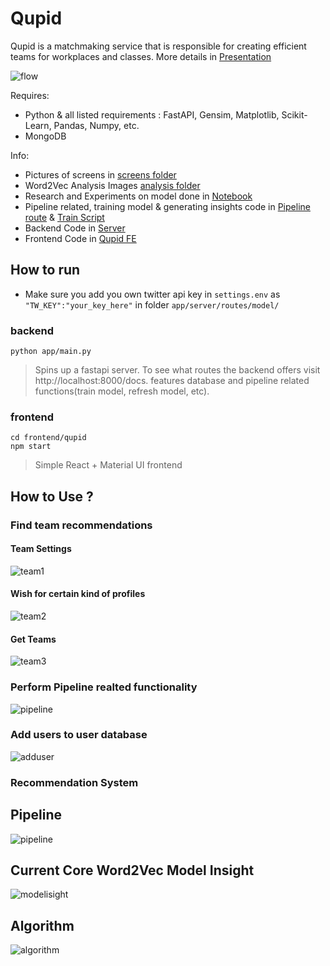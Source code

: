 # Qupid

Qupid is a matchmaking service that is responsible for creating efficient teams for workplaces and classes. More details in [Presentation](https://github.com/Kaushal1011/Qupid/blob/main/Qupid_%20Teams_Matchmaking_Service.pdf)

![flow](Qupid.png)

Requires:

- Python & all listed requirements : FastAPI, Gensim, Matplotlib, Scikit-Learn, Pandas, Numpy, etc.
- MongoDB

Info:

- Pictures of screens in [screens folder](screens)
- Word2Vec Analysis Images [analysis folder](analysis)
- Research and Experiments on model done in [Notebook](Data&Word2Vec.ipynb)
- Pipeline related, training model & generating insights code in [Pipeline route](app/server/routes/pipeline.py) & [Train Script](app/server/routes/model/train.py)
- Backend Code in [Server](app/server)
- Frontend Code in [Qupid FE](frontend/qupid)
## How to run

- Make sure you add you own twitter api key in `settings.env` as `"TW_KEY":"your_key_here"` in folder `app/server/routes/model/` 

### backend

```
python app/main.py
```
> Spins up a fastapi server. To see what routes the backend offers visit http://localhost:8000/docs. features database and pipeline related functions(train model, refresh model, etc). 

### frontend

```
cd frontend/qupid
npm start
```
> Simple React + Material UI frontend 

## How to Use ? 

### Find team recommendations

#### Team Settings 

![team1](screens/recommend1.png)

#### Wish for certain kind of profiles

![team2](screens/recommend2.png)

#### Get Teams

![team3](screens/teams.png)

### Perform Pipeline realted functionality

![pipeline](screens/pipelinesettings.png)

### Add users to user database

![adduser](screens/addusersdb.png)

### Recommendation System

## Pipeline 

![pipeline](AOBDDataPipelineModel.png)

## Current Core Word2Vec Model Insight

![modelisight](currentmodelinsight.png)

## Algorithm

![algorithm](AOBDAlgorithm.png)
